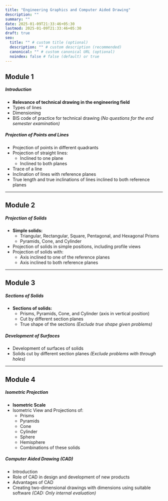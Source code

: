 ```yaml
---
title: "Engineering Graphics and Computer Aided Drawing"
description: ""
summary: ""
date: 2025-01-09T21:33:46+05:30
lastmod: 2025-01-09T21:33:46+05:30
draft: true
seo:
  title: "" # custom title (optional)
  description: "" # custom description (recommended)
  canonical: "" # custom canonical URL (optional)
  noindex: false # false (default) or true
---
```

## Module 1

##### Introduction
- **Relevance of technical drawing in the engineering field**
- Types of lines
- Dimensioning
- BIS code of practice for technical drawing
*(No questions for the end semester examination)*

##### Projection of Points and Lines
- Projection of points in different quadrants
- Projection of straight lines:
  - Inclined to one plane
  - Inclined to both planes
- Trace of a line
- Inclination of lines with reference planes
- True length and true inclinations of lines inclined to both reference planes

---

## Module 2

##### Projection of Solids
- **Simple solids:**
  - Triangular, Rectangular, Square, Pentagonal, and Hexagonal Prisms
  - Pyramids, Cone, and Cylinder
- Projection of solids in simple positions, including profile views
- Projection of solids with:
  - Axis inclined to one of the reference planes
  - Axis inclined to both reference planes

---

## Module 3

##### Sections of Solids
- **Sections of solids:**
  - Prisms, Pyramids, Cone, and Cylinder (axis in vertical position)
  - Cut by different section planes
  - True shape of the sections *(Exclude true shape given problems)*

##### Development of Surfaces
- Development of surfaces of solids
- Solids cut by different section planes *(Exclude problems with through holes)*

---

## Module 4

##### Isometric Projection
- **Isometric Scale**
- Isometric View and Projections of:
  - Prisms
  - Pyramids
  - Cone
  - Cylinder
  - Sphere
  - Hemisphere
  - Combinations of these solids

##### Computer Aided Drawing (CAD)
- Introduction
- Role of CAD in design and development of new products
- Advantages of CAD
- Creating two-dimensional drawings with dimensions using suitable software
*(CAD: Only internal evaluation)*
